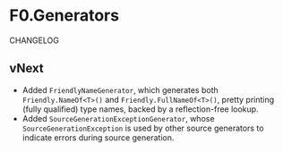 # F0.Generators
CHANGELOG

## vNext
- Added `FriendlyNameGenerator`, which generates both `Friendly.NameOf<T>()` and `Friendly.FullNameOf<T>()`, pretty printing (fully qualified) type names, backed by a reflection-free lookup.
- Added `SourceGenerationExceptionGenerator`, whose `SourceGenerationException` is used by other source generators to indicate errors during source generation.
